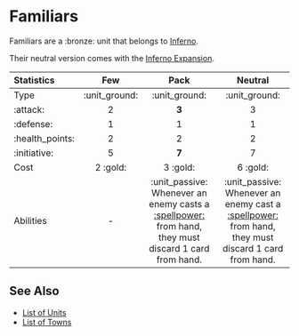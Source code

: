 # Familiars

Familiars are a :bronze: unit that belongs to [Inferno](../towns/inferno.md).

Their neutral version comes with the [Inferno Expansion](../content.md).


| Statistics | Few | Pack | Neutral |
| :--- | :---: | :---: | :---: |
| Type | :unit_ground: | :unit_ground: | :unit_ground: |
| :attack: | 2 | **3** | 3 |
| :defense: | 1 | 1 | 1 |
| :health_points: | 2 | 2 | 2 |
| :initiative: | 5 | **7** | 7 |
| Cost | 2 :gold: | 3 :gold: | 6 :gold: |
| Abilities | - | :unit_passive: Whenever an enemy casts a [:spellpower:](../spells/index.md) from hand, they must discard 1 card from hand. | :unit_passive: Whenever an enemy cast a [:spellpower:](../spells/index.md) from hand, they must discard 1 card from hand. |


## See Also

- [List of Units](index.md)
- [List of Towns](../towns/index.md)

